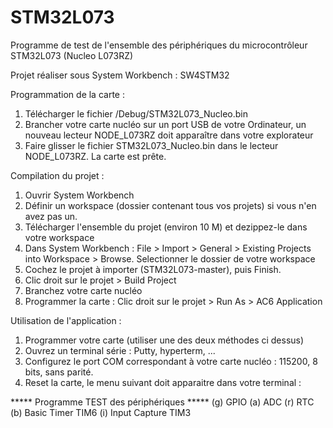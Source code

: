 # STM32L073
Programme de test de l'ensemble des périphériques du microcontrôleur STM32L073 (Nucleo L073RZ)

Projet réaliser sous System Workbench : SW4STM32


Programmation de la carte :
1. Télécharger le fichier /Debug/STM32L073_Nucleo.bin
2. Brancher votre carte nucléo sur un port USB de votre Ordinateur, un nouveau lecteur NODE_L073RZ doit apparaître dans votre explorateur
3. Faire glisser le fichier STM32L073_Nucleo.bin dans le lecteur NODE_L073RZ. La carte est prête.


Compilation du projet :
1. Ouvrir System Workbench
2. Définir un workspace (dossier contenant tous vos projets) si vous n'en avez pas un.
3. Télécharger l'ensemble du projet (environ 10 M) et dezippez-le dans votre workspace
4. Dans System Workbench : File > Import > General > Existing Projects into Workspace > Browse. Selectionner le dossier de votre workspace
5. Cochez le projet à importer (STM32L073-master), puis Finish.
6. Clic droit sur le projet > Build Project
7. Branchez votre carte nucléo
8. Programmer la carte : Clic droit sur le projet > Run As > AC6 Application



Utilisation de l'application :
1. Programmer votre carte (utiliser une des deux méthodes ci dessus)
2. Ouvrez un terminal série : Putty, hyperterm, ...
3. Configurez le port COM correspondant à votre carte nucléo : 115200, 8 bits, sans parité.
4. Reset la carte, le menu suivant doit apparaitre dans votre terminal :

***** Programme TEST des périphériques *****
        (g) GPIO
        (a) ADC
        (r) RTC
        (b) Basic Timer TIM6
        (i) Input Capture TIM3
